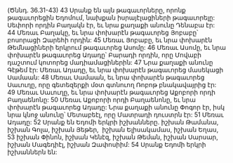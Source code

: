 (Ծննդ. 36.31-43)
43 Սրանք են այն թագաւորները, որոնք թագաւորեցին Եդոմում, նախքան իսրայէլացիների թագաւորելը: Սեփորի որդին Բաղակն էր, եւ նրա քաղաքի անունը Դենաբա էր: 44 Մեռաւ Բաղակը, եւ նրա փոխարէն թագաւորեց Յոբաբը՝ բոսորացի Զարեհի որդին: 45 Մեռաւ Յոբաբը, եւ նրա փոխարէն Թեմնացիների երկրում թագաւորեց Ասոմը: 46 Մեռաւ Ասոմը, եւ նրա փոխարէն թագաւորեց Ադադը՝ Բարադի որդին, որը Մովաբի դաշտում կոտորեց մադիամացիներին: 47 Նրա քաղաքի անունը Գէթեմ էր: Մեռաւ Ադադը, եւ նրա փոխարէն թագաւորեց մասեկացի Սամաան: 48 Մեռաւ Սամաան, եւ նրա փոխարէն թագաւորեց Սաւուղը, որը գետեզերքի մօտ գտնուող Ռոբոթ բնակավայրից էր: 49 Մեռաւ Սաւուղը, եւ նրա փոխարէն թագաւորեց Աքոբորի որդի Բաղաենոնը: 50 Մեռաւ Աքոբորի որդի Բաղաենոնը, եւ նրա փոխարէն թագաւորեց Ադադը: Նրա քաղաքի անունը Փոգոր էր, իսկ նրա կնոջ անունը՝ Մետաբեէլ, որը Մատրադի դուստրն էր: 51 Մեռաւ Ադադը:
52 Սրանք են Եդոմի երկրի իշխանները. իշխան Թամանա, իշխան Գոլա, իշխան Յեթեր,  իշխան Ելիսակամաս, իշխան Եղաս, 53 իշխան Փինոն, իշխան Կենէզ, իշխան Թեման, իշխան Սարսար, իշխան Մագեդիէլ, իշխան Զափոսիիմ: 54 Սրանք Եդոմի երկրի իշխաններն են:
